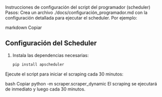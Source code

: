 Instrucciones de configuración del script del programador (scheduler)
Pasos:
Crea un archivo ./docs/configuración_programador.md con la configuración detallada para ejecutar el scheduler. Por ejemplo:

markdown
Copiar
## Configuración del Scheduler

1. Instala las dependencias necesarias:
   ```bash
   pip install apscheduler
Ejecute el script para iniciar el scraping cada 30 minutos:

bash
Copiar
python -m scraper.scraper_dynamic
El scraping se ejecutará de inmediato y luego cada 30 minutos.
